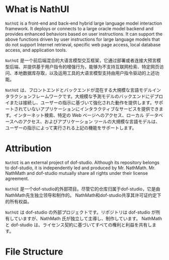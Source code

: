 # What is NathUI
`NathUI` is a front-end and back-end hybrid large language model interaction framework. It deploys or connects to a large oracle model backend and provides enhanced behaviors based on user instructions. It can support the above functions driven by user instructions for large language models that do not support Internet retrieval, specific web page access, local database access, and application tools.

`NathUI` 是一个前后端混合的大语言模型交互框架，它通过部署或者连接大预言模型后端、并提供基于用户指令的增强行为，能够为不支持互联网检索、特定网页访问、本地数据库存取，以及运用工具的大语言模型支持由用户指令驱动的上述功能。

`NathUI` は、フロントエンドとバックエンドが混在する大規模な言語モデルインタラクションフレームワークです。大規模な予測モデルのバックエンドにデプロイまたは接続し、ユーザーの指示に基づいて強化された動作を提供します。サポートされていないアプリケーションにインタラクティブなサービスを提供できます。インターネット検索、特定の Web ページへのアクセス、ローカル データベースへのアクセス、およびアプリケーション ツールの大規模な言語モデルは、ユーザーの指示によって実行される上記の機能をサポートします。

# Attribution
`NathUI` is an external project of dof-studio. Although its repository belongs to dof-studio, it is independently led and produced by Mr. NathMath. Mr. NathMath and dof-studio mutually share all rights under their license agreement.

`NathUI` 是一个dof-studio的外部项目。尽管它的仓库归属于dof-studio，它是由NathMath先生独立领导和制作的。 NathMath和dof-studio共享其许可证约定下的所有权益。

`NathUI` は dof-studio の外部プロジェクトです。リポジトリは dof-studio が所有していますが、NathMath 氏が独立して主導し、制作しています。 NathMath と dof-studio は、ライセンス契約に基づいてすべての権利と利益を共有します。

# File Structure
